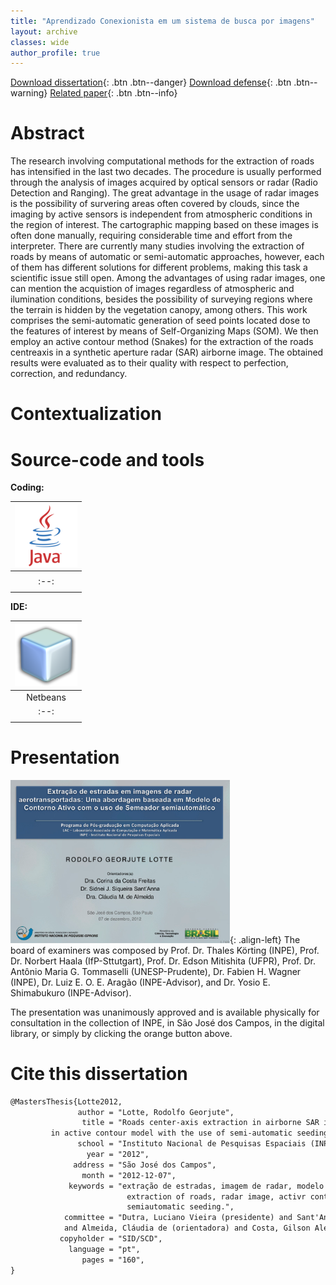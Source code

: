 ```yaml
---
title: "Aprendizado Conexionista em um sistema de busca por imagens"
layout: archive
classes: wide
author_profile: true
---
```


[<i class='fas fa-file-download'></i> Download dissertation](http://mtc-m16d.sid.inpe.br/col/sid.inpe.br/mtc-m19/2012/11.23.12.22/doc/publicacao.pdf){: .btn .btn--danger}
[<i class='fas fa-file-download'></i> Download defense](https://www.dropbox.com/s/t64tx0qsqzoq9hn/defense.pdf){: .btn .btn--warning}
[<i class='fas fa-file-download'></i> Related paper](/assets/files/publications/isprs-2013/isprs-2013.pdf){: .btn .btn--info}

Abstract
======
<h-abstract>The research involving computational methods for the extraction of roads has intensified in the last  two decades. The procedure is usually performed through the analysis of images acquired by optical sensors or radar (Radio Detection and Ranging). The great advantage in the usage of radar images is the possibility of survering areas often covered by  clouds, since the imaging by active sensors is independent from atmospheric conditions in the region of interest. The cartographic mapping based on these images is often done manually, requiring  considerable time and effort from the interpreter. There are  currently many studies involving the extraction of roads by means  of automatic or semi-automatic approaches, however, each of them has different solutions for different problems, making this task a scientific issue still open. Among the advantages of using radar images, one can mention the acquistion of images regardless of atmospheric and ilumination conditions, besides the possibility of surveying regions where the terrain is hidden by the vegetation canopy, among others. This work comprises the semi-automatic generation of seed points located dose to the features of interest by means of Self-Organizing Maps (SOM). We then employ an active contour method (Snakes) for the extraction of the roads centreaxis in a synthetic aperture radar (SAR) airborne image. The obtained  results were evaluated as to their quality with respect to  perfection, correction, and redundancy.</h-abstract>

Contextualization
======

Source-code and tools
======
**Coding:**

| ![alt-Java](/assets/images/logo/same-dim/java.png?style=centerme) |
|:--:|
| | Java |
|:--:|
|<i class="fa fa-ellipsis-h" style="color:red"></i><i class="fa fa-ellipsis-h" style="color:#454D5B"></i><i class="fa fa-ellipsis-h" style="color:#454D5B"></i><i class="fa fa-ellipsis-h" style="color:#454D5B"></i><i class="fa fa-ellipsis-h" style="color:#454D5B"></i>|

**IDE:**

| ![alt-PyCharm](/assets/images/logo/same-dim/netbeans.png?style=centerme) | 
|:--:|
| Netbeans |
|:--:|:--:|
| <i class="fa fa-ellipsis-h" style="color:red"></i><i class="fa fa-ellipsis-h" style="color:#454D5B"></i><i class="fa fa-ellipsis-h" style="color:#454D5B"></i><i class="fa fa-ellipsis-h" style="color:#454D5B"></i><i class="fa fa-ellipsis-h" style="color:#454D5B"></i>|

Presentation
======
![image-left](/assets/images/master/defense.png){: .align-left} The board of examiners was composed by Prof. Dr. Thales Körting (INPE), Prof. Dr. Norbert Haala (IfP-Sttutgart), Prof. Dr. Edson Mitishita (UFPR), Prof. Dr. Antônio Maria G. Tommaselli (UNESP-Prudente), Dr. Fabien H. Wagner (INPE), Dr. Luiz E. O. E. Aragão (INPE-Advisor), and Dr. Yosio E. Shimabukuro (INPE-Advisor).

The presentation was unanimously approved and is available physically for consultation in the collection of INPE, in São José dos Campos, in the digital library, or simply by clicking the orange button above. 

Cite this dissertation
======

```latex
@MastersThesis{Lotte2012,
               author = "Lotte, Rodolfo Georjute",
                title = "Roads center-axis extraction in airborne SAR images: an approach based 
         in active contour model with the use of semi-automatic seeding",
               school = "Instituto Nacional de Pesquisas Espaciais (INPE)",
                 year = "2012",
              address = "São José dos Campos",
                month = "2012-12-07",
             keywords = "extração de estradas, imagem de radar, modelo de contorno ativo, semeação semiautomática,
                          extraction of roads, radar image, activr contour method,
                          semiautomatic seeding.",
            committee = "Dutra, Luciano Vieira (presidente) and Sant'Anna, Sidnei João Siqueira (orientador) 
            and Almeida, Cláudia de (orientadora) and Costa, Gilson Alexandre Ostwald Pedro",
           copyholder = "SID/SCD",         
             language = "pt",
                pages = "160",
}
```
